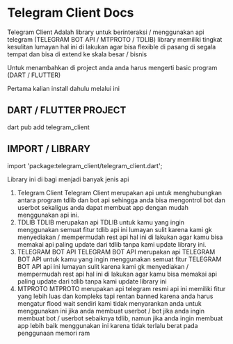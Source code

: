 # Telegram Client Docs

Telegram Client Adalah library untuk berinteraksi / menggunakan api telegram (TELEGRAM BOT API / MTPROTO / TDLIB) library memiliki tingkat kesulitan lumayan hal ini di lakukan agar bisa flexible di pasang di segala tempat dan bisa di extend ke skala besar / bisnis

Untuk menambahkan di project anda anda harus mengerti basic program (DART / FLUTTER)

Pertama kalian install dahulu melalui ini

## DART / FLUTTER PROJECT

dart pub add telegram_client


## IMPORT / LIBRARY

import 'package:telegram_client/telegram_client.dart';


Library ini di bagi menjadi banyak jenis api

1. Telegram Client
   Telegram Client merupakan api untuk menghubungkan antara program tdlib dan bot api sehingga anda bisa mengontrol bot dan userbot sekaligus anda dapat membuat app dengan mudah menggunakan api ini.
2. TDLIB
   TDLIB merupakan api TDLIB untuk kamu yang ingin menggunakan semuat fitur tdlib api ini lumayan sulit karena kami gk menyediakan / mempermudah rest api hal ini di lakukan agar kamu bisa memakai api paling update dari tdlib tanpa kami update library ini.
3. TELEGRAM BOT API
   TELEGRAM BOT API merupakan api TELEGRAM BOT API untuk kamu yang ingin menggunakan semuat fitur TELEGRAM BOT API api ini lumayan sulit karena kami gk menyediakan / mempermudah rest api hal ini di lakukan agar kamu bisa memakai api paling update dari tdlib tanpa kami update library ini
4. MTPROTO
   MTPROTO merupakan api telegram resmi api ini memiliki fitur yang lebih luas dan kompleks tapi rentan banned karena anda harus mengatur flood wait sendiri kami tidak menyarankan anda untuk menggunakan ini jika anda membuat userbot / bot jika anda ingin membuat bot / userbot sebaiknya tdlib, namun jika anda ingin membuat app lebih baik menggunakan ini karena tidak terlalu berat pada penggunaan memori ram